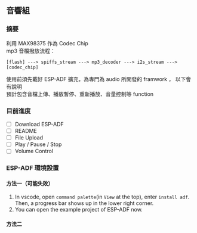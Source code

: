 ## 音響組

### 摘要

利用 MAX98375 作為 Codec Chip  
mp3 音檔撥放流程：  
```
[flash] ---> spiffs_stream ---> mp3_decoder ---> i2s_stream ---> [codec_chip]
```  
使用前須先載好 ESP-ADF 擴充，為專門為 audio 所開發的 framwork ， 以下會有說明  
預計包含音檔上傳、播放暫停、重新播放、音量控制等 function

### 目前進度

- [ ] Download ESP-ADF
- [ ] README 
- [ ] File Upload
- [ ] Play / Pause / Stop
- [ ] Volume Control

### ESP-ADF 環境設置

#### 方法一（可能失敗）

1. In vscode, open ```command palette```(in ```View``` at the top), enter ```install adf```. Then, a progress bar shows up in the lower right corner.
2.  You can open the example project of ESP-ADF now.

#### 方法二

